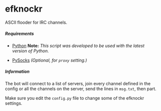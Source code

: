 # efknockr
ASCII flooder for IRC channels.

##### Requirements
* [Python](https://www.python.org/downloads/)
**Note:** *This script was developed to be used with the latest version of Python.*

* [PySocks](https://pypi.python.org/pypi/PySocks) *(Optional, for `proxy` setting.)*

##### Information
The bot will connect to a list of servers, join every channel defined in the config or all the channels on the server, send the lines in `msg.txt`, then part.

Make sure you edit the `config.py` file to change some of the efknockr settings.